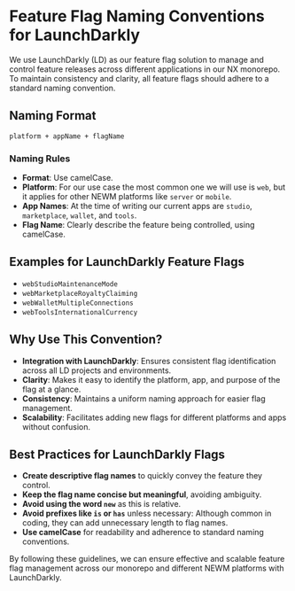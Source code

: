 # Feature Flag Naming Conventions for LaunchDarkly

We use LaunchDarkly (LD) as our feature flag solution to manage and control feature releases across different applications in our NX monorepo. To maintain consistency and clarity, all feature flags should adhere to a standard naming convention.

## Naming Format

```
platform + appName + flagName
```

### Naming Rules

- **Format**: Use camelCase.
- **Platform**: For our use case the most common one we will use is `web`, but it applies for other NEWM platforms like `server` or `mobile`.
- **App Names**: At the time of writing our current apps are `studio`, `marketplace`, `wallet`, and `tools`.
- **Flag Name**: Clearly describe the feature being controlled, using camelCase.

## Examples for LaunchDarkly Feature Flags

- `webStudioMaintenanceMode`
- `webMarketplaceRoyaltyClaiming`
- `webWalletMultipleConnections`
- `webToolsInternationalCurrency`

## Why Use This Convention?

- **Integration with LaunchDarkly**: Ensures consistent flag identification across all LD projects and environments.
- **Clarity**: Makes it easy to identify the platform, app, and purpose of the flag at a glance.
- **Consistency**: Maintains a uniform naming approach for easier flag management.
- **Scalability**: Facilitates adding new flags for different platforms and apps without confusion.

## Best Practices for LaunchDarkly Flags

- **Create descriptive flag names** to quickly convey the feature they control.
- **Keep the flag name concise but meaningful**, avoiding ambiguity.
- **Avoid using the word `new`** as this is relative.
- **Avoid prefixes like `is` or `has`** unless necessary: Although common in coding, they can add unnecessary length to flag names.
- **Use camelCase** for readability and adherence to standard naming conventions.

By following these guidelines, we can ensure effective and scalable feature flag management across our monorepo and different NEWM platforms with LaunchDarkly.
